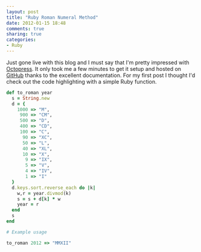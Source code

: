 ```yaml
---
layout: post
title: "Ruby Roman Numeral Method"
date: 2012-01-15 18:48
comments: true
sharing: true
categories:
- Ruby
---
```

Just gone live with this blog and I must say that I'm pretty impressed with [Octopress](http://octopress.org/).  It only took me a few minutes to get it setup and hosted on [GitHub](http://www.github.com/) thanks to the excellent documentation.  For my first post I thought I'd check out the code highlighting with a simple Ruby function.

``` ruby Convert to Roman Numerals
def to_roman year
  s = String.new
  d = {
    1000 => "M",
     900 => "CM",
     500 => "D",
     400 => "CD",
     100 => "C",
      90 => "XC",
      50 => "L",
      40 => "XL",
      10 => "X",
       9 => "IX",
       5 => "V",
       4 => "IV",
       1 => "I"
  }
  d.keys.sort.reverse_each do |k|
    w,r = year.divmod(k)
    s = s + d[k] * w
    year = r
  end
  s
end

# Example usage

to_roman 2012 => "MMXII" 
```
